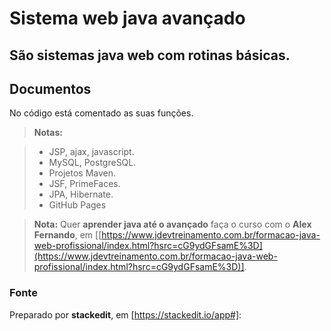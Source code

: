 Sistema web java avançado
===================

São sistemas java web com rotinas básicas.
----------

Documentos
----------

No código está comentado as suas funções.

> **Notas:**

> - JSP, ajax, javascript.
> - MySQL, PostgreSQL.
> - Projetos Maven.
> - JSF, PrimeFaces.
> - JPA, Hibernate.
> - GitHub Pages


> **Nota:** Quer **aprender java até o avançado** faça o curso com o **Alex Fernando**, em [[https://www.jdevtreinamento.com.br/formacao-java-web-profissional/index.html?hsrc=cG9ydGFsamE%3D](https://www.jdevtreinamento.com.br/formacao-java-web-profissional/index.html?hsrc=cG9ydGFsamE%3D)].

### Fonte
Preparado por **stackedit**, em [https://stackedit.io/app#]:
